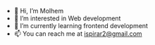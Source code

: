 - 👋 Hi, I’m Molhem
- 👀 I’m interested in Web development
- 🌱 I’m currently learning frontend development
- 📫 You can reach me at ispirar2@gmail.com

<!---
ispirar2/ispirar2 is a ✨ special ✨ repository because its `README.md` (this file) appears on your GitHub profile.
You can click the Preview link to take a look at your changes.
--->
